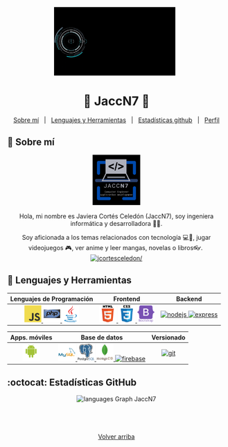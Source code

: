 <div align="center" id="top"> 
  <img src="./img/app.gif" alt="JaccN7Profile" width="280"/>
  &#xa0;

  <h1 align="center">👾 JaccN7 👾</h1>
</div>
<!-- Status -->

<!-- <h4 align="center"> 
	🚧  MiPerfilGithub 🚀 Under construction...  🚧
</h4> 

<hr> -->

<p align="center">
  <a href="#dart-sobre-mí">Sobre mí</a> &#xa0; | &#xa0; 
  <a href="#rocket-lenguajes-y-herramientas">Lenguajes y Herramientas</a> &#xa0; | &#xa0;
  <a href="#octocat-estadísticas-github">Estadísticas github</a> &#xa0; | &#xa0;
  <a href="https://www.linkedin.com/in/jcortesceledon/" target="_blank">Perfil</a>
</p>

## :dart: Sobre mí ##
<!-- imagen circular-->

<div>
	<p align="center"><img src="./img/JaccN7.png" alt="JaccN7" width="110"/></p>  
	<p align="center">Hola, mi nombre es Javiera Cortés Celedón (JaccN7), soy ingeniera informática y desarrolladora 👩‍💻.</p>
		<p align="center">Soy aficionada a los temas relacionados con tecnología 💻🤖, jugar videojuegos 🎮, ver anime y leer mangas, novelas o libros👓.&nbsp;   
		<a href="https://www.linkedin.com/in/jcortesceledon/" target="blank"><img align="center" src="https://raw.githubusercontent.com/rahuldkjain/github-profile-readme-generator/master/src/images/icons/Social/linked-in-alt.svg" alt="jcortesceledon/" height="15" width="15" /></a>
	</p>
</div>

## :rocket: Lenguajes y Herramientas ##

<div align="center">
	<table> 
		<thead>
			<tr>
				<th>Lenguajes de Programación</th>
				<th>Frontend</th>
				<th>Backend</th>
			</tr>
		</thead>
		<tbody>
			<tr>
				<td align="center">
					<a href="https://developer.mozilla.org/en-US/docs/Web/JavaScript" target="_blank" rel="noreferrer"> 
						<img src="https://raw.githubusercontent.com/devicons/devicon/master/icons/javascript/javascript-original.svg" alt="javascript" width="40" height="40"/> 
					</a> 
					<a href="https://www.php.net" target="_blank" rel="noreferrer"> 
						<img src="https://raw.githubusercontent.com/devicons/devicon/master/icons/php/php-original.svg" alt="php" width="40" height="40"/> 
					</a>
					<a href="https://www.java.com" target="_blank" rel="noreferrer"> 
						<img src="https://raw.githubusercontent.com/devicons/devicon/master/icons/java/java-original.svg" alt="java" width="40" height="40"/> 
					</a>
				</td>
				<td align="center">
					<a href="https://www.w3.org/html/" target="_blank" rel="noreferrer"> 
						<img src="https://raw.githubusercontent.com/devicons/devicon/master/icons/html5/html5-original-wordmark.svg" alt="html5" width="40" height="40"/> 
					</a> 
					<a href="https://www.w3schools.com/css/" target="_blank" rel="noreferrer"> 
						<img src="https://raw.githubusercontent.com/devicons/devicon/master/icons/css3/css3-original-wordmark.svg" alt="css3" width="40" height="40"/> 
					</a> 
					<a href="https://getbootstrap.com" target="_blank" rel="noreferrer"> 
						<img src="https://raw.githubusercontent.com/devicons/devicon/master/icons/bootstrap/bootstrap-plain-wordmark.svg" alt="bootstrap" width="40" height="40"/> 
					</a>
				</td>
				<td align="center">
					<a href="https://nodejs.org" target="_blank" rel="noreferrer"> 
						<img src="https://ugeek.github.io/blog/images-blog/node.png" alt="nodejs" width="40" height="40"/> 
					</a> 
					<a href="https://expressjs.com" target="_blank" rel="noreferrer"> 
						<img src="https://progsoft.net/images/expressjs-icon-f4b1ca110af85bc084ca10fad689ab5488db40c7.png" alt="express" width="40" height="40"/> 
					</a>
				</td>	
			</tr>
		</tbody>
	</table>
</div>

<div align="center">
	<table>
		<thead>
			<tr>
				<th>Apps. móviles</th>
				<th>Base de datos</th>
				<th>Versionado</th>
			</tr>
		</thead>
		<tbody>
			<tr>
				<td align="center">
				<a href="https://developer.android.com" target="_blank" rel="noreferrer"> 
					<img src="https://raw.githubusercontent.com/devicons/devicon/master/icons/android/android-original-wordmark.svg" alt="android" width="40" height="40"/> 
				</a>
				</td>
				<td align="center">
					<a href="https://www.mysql.com/" target="_blank" rel="noreferrer"> 
						<img src="https://raw.githubusercontent.com/devicons/devicon/master/icons/mysql/mysql-original-wordmark.svg" alt="mysql" width="40" height="40"/> 
					</a> 
					<a href="https://www.postgresql.org" target="_blank" rel="noreferrer"> 
						<img src="https://raw.githubusercontent.com/devicons/devicon/master/icons/postgresql/postgresql-original-wordmark.svg" alt="postgresql" width="40" height="40"/> 
					</a> 
					<a href="https://www.mongodb.com/" target="_blank" rel="noreferrer"> 
						<img src="https://raw.githubusercontent.com/devicons/devicon/master/icons/mongodb/mongodb-original-wordmark.svg" alt="mongodb" width="40" height="40"/> 
					</a> 
					<a href="https://firebase.google.com/" target="_blank" rel="noreferrer"> 
						<img src="https://www.vectorlogo.zone/logos/firebase/firebase-icon.svg" alt="firebase" width="40" height="40"/> 
					</a> 
				</td>
				<td align="center">
					<a href="https://git-scm.com/" target="_blank" rel="noreferrer"> 
						<img src="https://www.vectorlogo.zone/logos/git-scm/git-scm-icon.svg" alt="git" width="40" height="40"/> 
					</a> 
				</td>
			</tr>
		</tbody>
	</table>
</div>

## :octocat: Estadísticas GitHub ##

<div align="center">
  <img src="https://github-readme-stats.vercel.app/api/top-langs?locale=es&hide_title=false&layout=compact&card_width=380&langs_count=10&theme=midnight-purple&hide_border=true&username=JaccN7" height="150" alt="languages Graph JaccN7"  />
</div>

<!-- <div align="center"> 
	<a href="https://github.com/ryo-ma/github-profile-trophy">
		<img src="https://github-profile-trophy.vercel.app/?username=JaccN7&&theme=darkhub" alt="Trophies Jaccn7" />
	</a> 
</div> -->

###
&#xa0;

##
<p align="center">
<a href="#top">Volver arriba</a>
</p>
